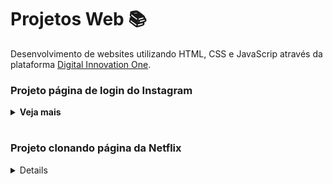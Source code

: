 # Projetos Web 📚
Desenvolvimento de websites utilizando HTML, CSS e JavaScrip através da plataforma <a href="https://web.digitalinnovation.one/">Digital Innovation One<a/>.

### Projeto página de login do Instagram
<details> 
  <summary><strong>Veja mais</strong></summary>
  
  <br >

  Repositório voltado para a aula da Digital Innovation One onde foi estudado o conceito de Flexbox e responsividade para recriar a interface de login do instagram.

  ## 💻Linguagens utilizadas:
  - HTML

  - CSS

  <h3 align="center">Resultado 🚀<h3>

  <div align="center">
    <img src="/instagram/img/result.png" alt="Interface de Login do Instagram"/>
  </div>
</details>

#
    
### Projeto clonando página da Netflix
<details> 
  <summary><strong>Veja mais</strong></summary>
  
  <br >
  
  Repositório voltado para a aula da Digital Innovation One imitando a página da netflix com um leve toque de nostalgia. Foram estudados os conceitos de: 
  - Estrutura de layout com containers e variáveis
  - Flexbox 
  - Responsividade 
  - Utilização do plugin jquery 

  ## 💻Linguagens utilizadas:
  - HTML
  - CSS
  - JS
  - Plugin JQuery: <a href="https://owlcarousel2.github.io/OwlCarousel2/">Owl Carousel</a>

  <h3 align="center">Resultado 📽<h3>

  <div align="center">
    <img src="/netflix/img/resultado.gif" alt="Interface da página"/>
  </div>
</details> 
